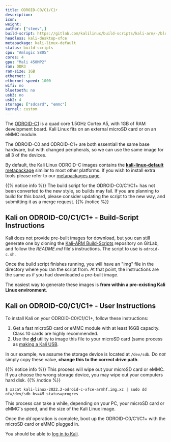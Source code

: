 ```yaml
---
title: ODROID-C0/C1/C1+
description:
icon:
weight:
author: ["steev",]
build-script: https://gitlab.com/kalilinux/build-scripts/kali-arm/-/blob/master/odroid-c.sh
headless: kali-desktop-xfce
metapackage: kali-linux-default
status: build-scripts
cpu: "Amlogic S805"
cores: 4
gpu: "Mali 450MP2"
ram: DDR3
ram-size: 1GB 
ethernet: 1
ethernet-speed: 1000
wifi: no
bluetooth: no
usb3: no
usb2: 4
storage: ["sdcard", "emmc"]
kernel: custom
---
```


The [ODROID-C1](https://www.hardkernel.com/shop/odroid-c1-2/) is a quad core 1.5GHz Cortex A5, with 1GB of RAM development board. Kali Linux fits on an external microSD card or on an eMMC module.

The ODROID-C0 and ODROID-C1+ are both essentiall the same base hardware, but with changed peripherals, so we can use the same image for all 3 of the devices.

By default, the Kali Linux ODROID-C images contains the [**kali-linux-default** metapackage](/docs/general-use/metapackages/) similar to most other platforms. If you wish to install extra tools please refer to our [metapackages page](/docs/general-use/metapackages/).

{{% notice info %}}
The build script for the ODROID-C0/C1/C1+ has not been converted to the new style, so builds may fail.  If you are planning to build for this board, please consider updating the script to the new way, and submitting it as a merge request.
{{% /notice %}}

## Kali on ODROID-C0/C1/C1+ - Build-Script Instructions

Kali does not provide pre-built images for download, but you can still generate one by cloning the [Kali-ARM Build-Scripts](https://gitlab.com/kalilinux/build-scripts/kali-arm) repository on GitLab, and follow the _README.md_ file's instructions. The script to use is `odroid-c.sh`.

Once the build script finishes running, you will have an "img" file in the directory where you ran the script from. At that point, the instructions are the same as if you had downloaded a pre-built image.

The easiest way to generate these images is **from within a pre-existing Kali Linux environment**.

## Kali on ODROID-C0/C1/C1+ - User Instructions

To install Kali on your ODROID-C0/C1/C1+, follow these instructions:

1. Get a fast microSD card or eMMC module with at least 16GB capacity. Class 10 cards are highly recommended.
2. Use the **[dd](https://packages.debian.org/testing/dd)** utility to image this file to your microSD card (same process as [making a Kali USB](/docs/usb/live-usb-install-with-windows/).

In our example, we assume the storage device is located at `/dev/sdb`. Do _not_ simply copy these value, **change this to the correct drive path**.

{{% notice info %}}
This process will wipe out your microSD card or eMMC. If you choose the wrong storage device, you may wipe out your computers hard disk.
{{% /notice %}}

```console
$ xzcat kali-linux-2022.2-odroid-c-xfce-armhf.img.xz | sudo dd of=/dev/sdb bs=4M status=progres
```

This process can take a while, depending on your PC, your microSD card or eMMC's speed, and the size of the Kali Linux image.

Once the _dd_ operation is complete, boot up the ODROID-C0/C1/C1+ with the microSD card or eMMC plugged in.

You should be able to [log in to Kali](/docs/introduction/default-credentials/).
